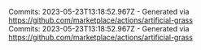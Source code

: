 Commits: 2023-05-23T13:18:52.967Z - Generated via https://github.com/marketplace/actions/artificial-grass
<br>
Commits: 2023-05-23T13:18:52.967Z - Generated via https://github.com/marketplace/actions/artificial-grass
<br>
